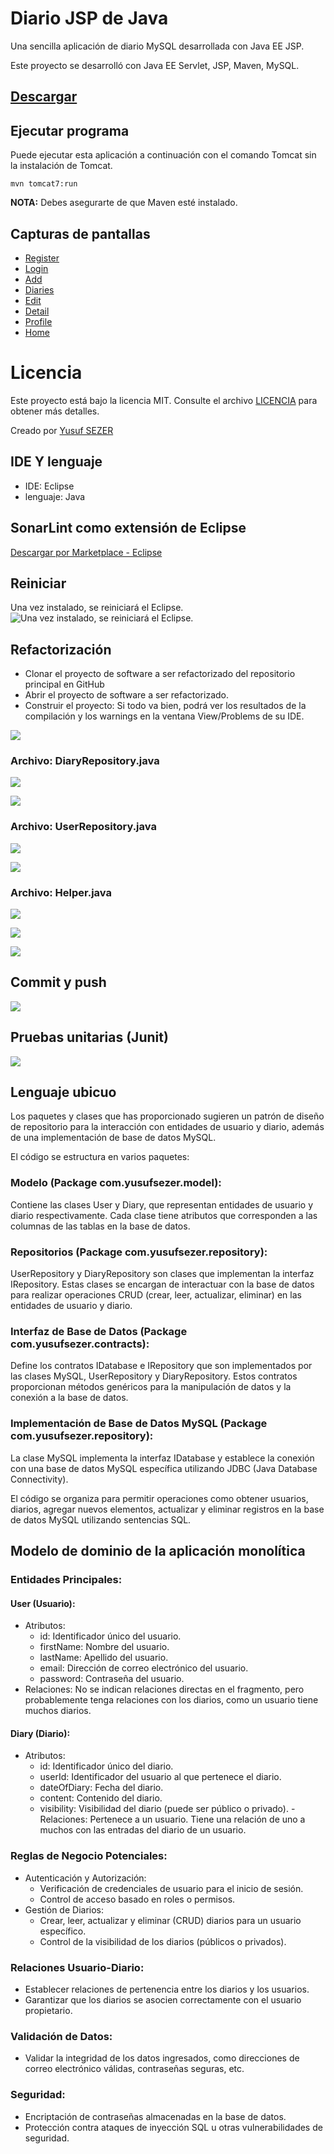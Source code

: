 # Diario JSP de Java
Una sencilla aplicación de diario MySQL desarrollada con Java EE JSP.

Este proyecto se desarrolló con Java EE Servlet, JSP, Maven, MySQL.

## [Descargar](https://github.com/yusufsefasezer/java-jsp-diary/archive/master.zip)

## Ejecutar programa

Puede ejecutar esta aplicación a continuación con el comando Tomcat sin la instalación de Tomcat.

``
mvn tomcat7:run
``

**NOTA:** Debes asegurarte de que Maven esté instalado.

## Capturas de pantallas

- [Register](screenshot/register.png)
- [Login](screenshot/login.png)
- [Add](screenshot/add.png)
- [Diaries](screenshot/diaries.png)
- [Edit](screenshot/edit.png)
- [Detail](screenshot/detail.png)
- [Profile](screenshot/profile.png)
- [Home](screenshot/home.png)

# Licencia
Este proyecto está bajo la licencia MIT. Consulte el archivo [LICENCIA](LICENSE) para obtener más detalles.

Creado por [Yusuf SEZER](http://www.yusufsezer.com)

## IDE Y lenguaje
- IDE: Eclipse 
- lenguaje: Java

## SonarLint como extensión de Eclipse
[Descargar por Marketplace - Eclipse](https://marketplace.eclipse.org/content/sonarlint#screenshots) 

## Reiniciar

Una vez instalado, se reiniciará el Eclipse.
![Una vez instalado, se reiniciará el Eclipse.](https://github.com/Berly01/java-jsp-diary/blob/Jhonatan/screenshot/screenshot%20-%20eclipse/A1.png)

## Refactorización

- Clonar el proyecto de software a ser refactorizado del repositorio principal en GitHub
- Abrir el proyecto de software a ser refactorizado.
- Construir el proyecto: Si todo va bien, podrá ver los resultados de la compilación y los warnings en la ventana View/Problems de su IDE.

![](https://github.com/Berly01/java-jsp-diary/blob/Jhonatan/screenshot/screenshot%20-%20eclipse/A2.png)

### Archivo: DiaryRepository.java

![](https://github.com/Berly01/java-jsp-diary/blob/Jhonatan/screenshot/screenshot%20-%20eclipse/A4.png)

![](https://github.com/Berly01/java-jsp-diary/blob/Jhonatan/screenshot/screenshot%20-%20eclipse/A5.png)

### Archivo: UserRepository.java

![](https://github.com/Berly01/java-jsp-diary/blob/Jhonatan/screenshot/screenshot%20-%20eclipse/A6.png)

![](https://github.com/Berly01/java-jsp-diary/blob/Jhonatan/screenshot/screenshot%20-%20eclipse/A7.png)

### Archivo: Helper.java

![](https://github.com/Berly01/java-jsp-diary/blob/Jhonatan/screenshot/screenshot%20-%20eclipse/A8.png)

![](https://github.com/Berly01/java-jsp-diary/blob/Jhonatan/screenshot/screenshot%20-%20eclipse/A9.png)

![](https://github.com/Berly01/java-jsp-diary/blob/Jhonatan/screenshot/screenshot%20-%20eclipse/A10.png)

## Commit y push

![](https://github.com/Berly01/java-jsp-diary/blob/Jhonatan/screenshot/screenshot%20-%20eclipse/A11.png)

## Pruebas unitarias (Junit)

![](https://github.com/Berly01/java-jsp-diary/blob/Jhonatan/screenshot/screenshot%20-%20eclipse/A3.png)

## Lenguaje ubicuo

Los paquetes y clases que has proporcionado sugieren un patrón de diseño de repositorio para la interacción con entidades de usuario y diario, además de una implementación de base de datos MySQL.

El código se estructura en varios paquetes:

### Modelo (Package com.yusufsezer.model):

Contiene las clases User y Diary, que representan entidades de usuario y diario respectivamente. Cada clase tiene atributos que corresponden a las columnas de las tablas en la base de datos.

### Repositorios (Package com.yusufsezer.repository):

UserRepository y DiaryRepository son clases que implementan la interfaz IRepository. Estas clases se encargan de interactuar con la base de datos para realizar operaciones CRUD (crear, leer, actualizar, eliminar) en las entidades de usuario y diario.

### Interfaz de Base de Datos (Package com.yusufsezer.contracts):

Define los contratos IDatabase e IRepository que son implementados por las clases MySQL, UserRepository y DiaryRepository. Estos contratos proporcionan métodos genéricos para la manipulación de datos y la conexión a la base de datos.

### Implementación de Base de Datos MySQL (Package com.yusufsezer.repository):

La clase MySQL implementa la interfaz IDatabase y establece la conexión con una base de datos MySQL específica utilizando JDBC (Java Database Connectivity).

El código se organiza para permitir operaciones como obtener usuarios, diarios, agregar nuevos elementos, actualizar y eliminar registros en la base de datos MySQL utilizando sentencias SQL.

## Modelo de dominio de la aplicación monolítica

### Entidades Principales:
#### User (Usuario):

- Atributos:
  - id: Identificador único del usuario.
  - firstName: Nombre del usuario.
  - lastName: Apellido del usuario.
  - email: Dirección de correo electrónico del usuario.
  - password: Contraseña del usuario.
- Relaciones: No se indican relaciones directas en el fragmento, pero probablemente tenga relaciones con los diarios, como un usuario tiene muchos diarios.
  
#### Diary (Diario):

- Atributos:
  - id: Identificador único del diario.
  - userId: Identificador del usuario al que pertenece el diario.
  - dateOfDiary: Fecha del diario.
  - content: Contenido del diario.
  - visibility: Visibilidad del diario (puede ser público o privado).
-Relaciones: Pertenece a un usuario. Tiene una relación de uno a muchos con las entradas del diario de un usuario.

### Reglas de Negocio Potenciales:

- Autenticación y Autorización:
  - Verificación de credenciales de usuario para el inicio de sesión.
  - Control de acceso basado en roles o permisos.
- Gestión de Diarios:
  - Crear, leer, actualizar y eliminar (CRUD) diarios para un usuario específico.
  - Control de la visibilidad de los diarios (públicos o privados).

### Relaciones Usuario-Diario:

- Establecer relaciones de pertenencia entre los diarios y los usuarios.
- Garantizar que los diarios se asocien correctamente con el usuario propietario.
  
### Validación de Datos:

- Validar la integridad de los datos ingresados, como direcciones de correo electrónico válidas, contraseñas seguras, etc.
  
### Seguridad:

- Encriptación de contraseñas almacenadas en la base de datos.
- Protección contra ataques de inyección SQL u otras vulnerabilidades de seguridad.
